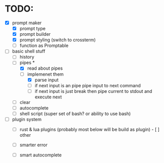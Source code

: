 # TODO:
- [x] prompt maker
    - [x] prompt type
    - [x] prompt builder
    - [x] prompt styling (switch to crossterm)
    - [ ] function as Promptable

- [ ] basic shell stuff
    - [ ] history
    - [ ] pipes *
        - [x] read about pipes
        - [ ] implemenet them 
            - [x] parse input 
            - [ ] if next input is an pipe  pipe input to next command 
            - [ ] if next input is just break then pipe current to stdout and execute next 
    - [ ] clear 
    - [ ] autocomplete
    - [ ] shell script (super set of bash? or ability to use bash)

- [ ] plugin system 
    - [ ]  rust & lua plugins
(probably most below will be build as plugin) - [ ] other 
    - [ ] smarter error 
    - [ ] smart autocomplete
    

